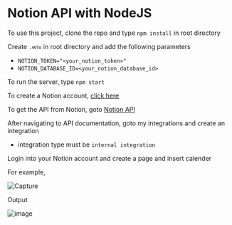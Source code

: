 # Notion API with NodeJS

To use this project, clone the repo and type `npm install` in root directory

Create `.env` in root directory and add the following parameters
- `NOTION_TOKEN="<your_notion_token>"`
- `NOTION_DATABASE_ID=<your_notion_database_id>`

To run the server, type `npm start`

To create a Notion account, [click here](https://www.notion.so/)

To get the API from Notion, goto [Notion API](https://developers.notion.com/)

After navigating to API documentation, goto my integrations and create an integration
- integration type must be `internal integration`

Login into your Notion account and create a page and insert calender

For example,

![Capture](https://user-images.githubusercontent.com/45379824/121003938-b4b49280-c7ab-11eb-8706-c49928945e27.PNG)

Output

![image](https://user-images.githubusercontent.com/45379824/121004157-f6ddd400-c7ab-11eb-8808-f0282daa2b26.png)
